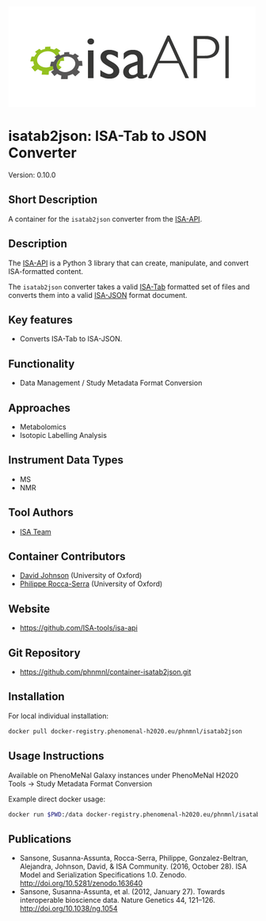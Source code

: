 ![Logo](isa-api_logo.png)

# isatab2json: ISA-Tab to JSON Converter
Version: 0.10.0

## Short Description

A container for the `isatab2json` converter from the 
[ISA-API](http://github.com/ISA-tools/isa-api).

## Description

The [ISA-API](http://github.com/ISA-tools/isa-api) is a Python 3 library that 
can create, manipulate, and convert ISA-formatted content.

The `isatab2json` converter takes a valid 
[ISA-Tab](http://isa-specs.readthedocs.io/en/latest/isatab.html) formatted set 
of files and converts them into a valid 
[ISA-JSON](http://isa-specs.readthedocs.io/en/latest/isajson.html) format 
document.

## Key features

- Converts ISA-Tab to ISA-JSON.

## Functionality

- Data Management / Study Metadata Format Conversion

## Approaches

- Metabolomics
- Isotopic Labelling Analysis

## Instrument Data Types

- MS
- NMR

## Tool Authors

- [ISA Team](http://isa-tools.org)

## Container Contributors

- [David Johnson](https://github.com/djcomlab) (University of Oxford)
- [Philippe Rocca-Serra](https://github.com/proccaserra) (University of Oxford)

## Website

- https://github.com/ISA-tools/isa-api


## Git Repository

- https://github.com/phnmnl/container-isatab2json.git

## Installation 

For local individual installation:

```bash
docker pull docker-registry.phenomenal-h2020.eu/phnmnl/isatab2json
```

## Usage Instructions

Available on PhenoMeNal Galaxy instances under PhenoMeNal H2020 Tools -> Study 
Metadata Format Conversion

Example direct docker usage:

```bash
docker run $PWD:/data docker-registry.phenomenal-h2020.eu/phnmnl/isatab2json /data/isatab_files/
```

## Publications

- Sansone, Susanna-Assunta, Rocca-Serra, Philippe, Gonzalez-Beltran, Alejandra, 
Johnson, David, &amp; ISA Community. (2016, October 28). ISA Model and 
Serialization Specifications 1.0. Zenodo. http://doi.org/10.5281/zenodo.163640
- Sansone, Susanna-Assunta, et al. (2012, January 27). Towards interoperable 
bioscience data. Nature Genetics 44, 121–126. http://doi.org/10.1038/ng.1054
